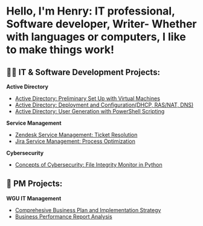 <h1>Hello, I'm Henry: IT professional, Software developer, Writer-
Whether with languages or computers, I like to make things work!</br></h1>

<h2>👨‍💻 IT & Software Development Projects:</h2>

<b>Active Directory</b>
- [Active Directory: Preliminary Set Up with Virtual Machines](https://github.com/henrykim-projects/Active-Directory.git)
- [Active Directory: Deployment and Configuration(DHCP, RAS/NAT, DNS)]()
- [Active Directory: User Generation with PowerShell Scripting](https://github.com/henrykim-projects/Active-Directory.git)

<b>Service Management</b>
- [Zendesk Service Management: Ticket Resolution](https://github.com/henrykim-projects/zendesk_sampleticket.git)
- [Jira Service Management: Process Optimization](https://github.com/henrykim-projects/zendesk_sampleticket.git)

<b>Cybersecurity</b>
- [Concepts of Cybersecurity: File Integrity Monitor in Python](https://github.com/henrykim-projects/file_integrity_monitor.git)

<h2>📅 PM Projects:</h2>

<b>WGU IT Management</b>
  - [Comprehesive Business Plan and Implementation Strategy](https://github.com/henrykim-projects/qft_capstone_hskim.git)
  - [Business Performance Report Analysis](https://github.com/henrykim-projects/d361_hskim.git)




